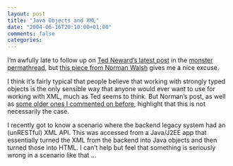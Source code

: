 ```yaml
---
layout: post
title: "Java Objects and XML"
date: "2004-06-16T20:10:00+01:00"
comments: false
categories: 
---
```


<p>I&#8217;m awfully late to follow up on <a href="http://www.neward.net/ted/weblog/index.jsp?date=20040609#1086782396123">Ted Neward&#8217;s latest post</a> in the <a href="/blog/st/2004/06/more_on_the_dataset_issue.html">monster permathread</a>, but <a href="http://norman.walsh.name/2004/06/14/apis">this piece from Norman Walsh</a> gives me a nice excuse. </p>

<p>I think it&#8217;s fairly typical that people believe that working with strongly typed objects is the only sensible way that anyone would ever want to use for working with XML, much as Ted seems to think. But Norman&#8217;s post, as well as <a href="/blog/st/2003/09/java_and_web_services_are_not_a_match_made_in_heaven.html">some older ones I commented on before</a>, highlight that this is not necessarily the case.</p>

<p>I recently got to know a scenario where the backend legacy system had an (unRESTful) XML API. This was accessed from a Java/J2EE app that essentially turned the XML from the backend into Java objects and then turned those into HTML. I can&#8217;t help but feel that something is seriously wrong in a scenario like that &#8230;</p>


